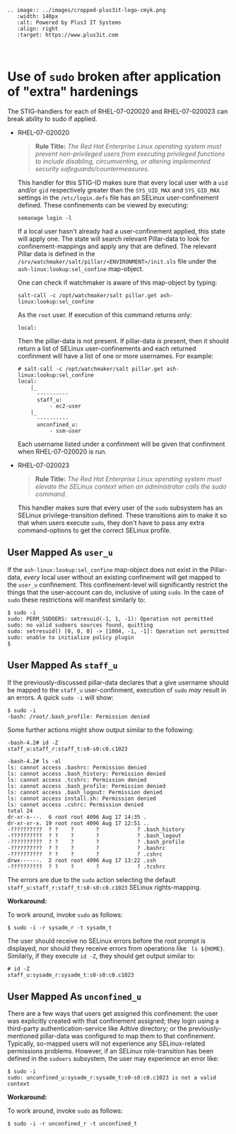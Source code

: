 ```{eval-rst}
.. image:: ../images/cropped-plus3it-logo-cmyk.png
   :width: 140px
   :alt: Powered by Plus3 IT Systems
   :align: right
   :target: https://www.plus3it.com
```
<br>

# Use of `sudo` broken after application of "extra" hardenings

The STIG-handlers for each of RHEL-07-020020 and RHEL-07-020023 can break ability to sudo if applied.

* RHEL-07-020020

    > **Rule Title:** _The Red Hat Enterprise Linux operating system must prevent non-privileged users from executing privileged functions to include disabling, circumventing, or altering implemented security safeguards/countermeasures._

    This handler for this STIG-ID makes sure that every local user with a `uid` and/or `gid` respectively greater than the `SYS_UID_MAX` and `SYS_GID_MAX` settings in the `/etc/login.defs` file has an SELinux user-confinement defined. These confinements can be viewed by executing:

    ~~~
    semanage login -l
    ~~~

    If a local user hasn't already had a user-confinement applied, this state will apply one. The state will search relevant Pillar-data to look for confinement-mappings and apply any that are defined. The relevant Pillar data is defined in the `/srv/watchmaker/salt/pillar/<ENVIRONMENT>/init.sls` file under the `ash-linux:lookup:sel_confine` map-object.

    One can check if watchmaker is aware of this map-object by typing:

    ~~~
    salt-call -c /opt/watchmaker/salt pillar.get ash-linux:lookup:sel_confine
    ~~~

    As the `root` user. If execution of this command returns only:

    ~~~
    local:
    ~~~

    Then the pillar-data is not present. If pillar-data _is_ present, then it should return a list of SELinux user-confinements and each returned confinment will have a list of one or more usernames. For example:

    ~~~
    # salt-call -c /opt/watchmaker/salt pillar.get ash-linux:lookup:sel_confine
    local:
        |_
          ----------
          staff_u:
              - ec2-user
        |_
          ----------
          unconfined_u:
              - ssm-user
    ~~~

    Each username listed under a confinment will be given that confinment when RHEL-07-020020 is run.

* RHEL-07-020023

    > **Rule Title:** _The Red Hat Enterprise Linux operating system must elevate the SELinux context when an administrator calls the sudo command._

    This handler makes sure that every user of the `sudo` subsystem has an SELinux privilege-transition defined. These transitions aim to make it so that when users execute `sudo`, they don't have to pass any extra command-options to get the correct SELinux profile.

## User Mapped As `user_u`

If the `ash-linux:lookup:sel_confine` map-object does not exist in the Pillar-data, _every_ local user without an existing confinement will get mapped to the `user_u` confinement. This confinement-level will significantly restrict the things that the user-account can do, inclusive of using `sudo`. In the case of `sudo` these restrictions will manifest similarly to:


~~~
$ sudo -i
sudo: PERM_SUDOERS: setresuid(-1, 1, -1): Operation not permitted
sudo: no valid sudoers sources found, quitting
sudo: setresuid() [0, 0, 0] -> [1004, -1, -1]: Operation not permitted
sudo: unable to initialize policy plugin
$
~~~

## User Mapped As `staff_u`

If the previously-discussed pillar-data declares that a give username should be mapped to the `staff_u` user-confinment, execution of `sudo` _may_ result in an errors. A quick `sudo -i` will show:

~~~
$ sudo -i
-bash: /root/.bash_profile: Permission denied
~~~

Some further actions might show output similar to the following:

~~~
-bash-4.2# id -Z
staff_u:staff_r:staff_t:s0-s0:c0.c1023

-bash-4.2# ls -al
ls: cannot access .bashrc: Permission denied
ls: cannot access .bash_history: Permission denied
ls: cannot access .tcshrc: Permission denied
ls: cannot access .bash_profile: Permission denied
ls: cannot access .bash_logout: Permission denied
ls: cannot access install.sh: Permission denied
ls: cannot access .cshrc: Permission denied
total 24
dr-xr-x---.  6 root root 4096 Aug 17 14:35 .
dr-xr-xr-x. 19 root root 4096 Aug 17 12:51 ..
-??????????  ? ?    ?       ?            ? .bash_history
-??????????  ? ?    ?       ?            ? .bash_logout
-??????????  ? ?    ?       ?            ? .bash_profile
-??????????  ? ?    ?       ?            ? .bashrc
-??????????  ? ?    ?       ?            ? .cshrc
drwx------.  2 root root 4096 Aug 17 13:22 .ssh
-??????????  ? ?    ?       ?            ? .tcshrc
~~~

The errors are due to the `sudo` action selecting the default `staff_u:staff_r:staff_t:s0-s0:c0.c1023` SELinux rights-mapping.

**Workaround:**

To work around, invoke `sudo` as follows:

~~~
$ sudo -i -r sysadm_r -t sysadm_t
~~~

The user should receive no SELinux errors before the root prompt is displayed, nor should they receive errors from operations like ` ls ${HOME}`. Similarly, if they execute `id -Z`, they should get output similar to:

~~~
# id -Z
staff_u:sysadm_r:sysadm_t:s0-s0:c0.c1023
~~~


## User Mapped As `unconfined_u`

There are a few ways that users get assigned this confinement: the user was explicitly created with that confinement assigned; they login using a third-party authentication-service like Adtive directory; or the previously-mentioned pillar-data was configured to map them to that confinement. Typically, so-mapped users will not experience any SELinux-related permissions problems. However, if an SELinux role-transition has been defined in the `sudoers` subsystem, the user may experience an error like:

~~~
$ sudo -i
sudo: unconfined_u:sysadm_r:sysadm_t:s0-s0:c0.c1023 is not a valid context
~~~

**Workaround:**

To work around, invoke `sudo` as follows:

~~~
$ sudo -i -r unconfined_r -t unconfined_t
~~~
